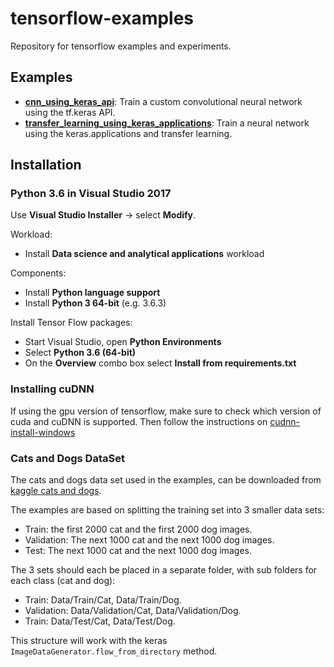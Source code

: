 tensorflow-examples
=====================

Repository for tensorflow examples and experiments.

## Examples

 * [**cnn_using_keras_api**](https://github.com/mdabros/tensorflow-examples/blob/master/src/cnn_using_estimator_api.py): Train a custom convolutional neural network using the tf.keras API.
 * [**transfer_learning_using_keras_applications**](https://github.com/mdabros/tensorflow-examples/blob/master/src/transfer_learning_using_tf_hub.py): Train a neural network using the keras.applications and transfer learning.

## Installation

### Python 3.6 in Visual Studio 2017
Use **Visual Studio Installer** -> select **Modify**.

Workload:
 * Install **Data science and analytical applications**  workload

Components:
 * Install **Python language support**
 * Install **Python 3 64-bit** (e.g. 3.6.3)

Install Tensor Flow packages:
 * Start Visual Studio, open **Python Environments**
 * Select **Python 3.6 (64-bit)**
 * On the **Overview** combo box select **Install from requirements.txt**
 
### Installing cuDNN
If using the gpu version of tensorflow, make sure to check which version of cuda and cuDNN is supported. 
Then follow the instructions on [cudnn-install-windows](https://docs.nvidia.com/deeplearning/sdk/cudnn-install/index.html#install-windows)

### Cats and Dogs DataSet
The cats and dogs data set used in the examples, can be downloaded from [kaggle cats and dogs](https://www.kaggle.com/c/dogs-vs-cats/data).

The examples are based on splitting the training set into 3 smaller data sets:
 * Train: the first 2000 cat and the first 2000 dog images.
 * Validation: The next 1000 cat and the next 1000 dog images.
 * Test: The next 1000 cat and the next 1000 dog images.

The 3 sets should each be placed in a separate folder, with sub folders for each class (cat and dog):
 - Train: Data/Train/Cat, Data/Train/Dog.
 - Validation: Data/Validation/Cat, Data/Validation/Dog.
 - Train: Data/Test/Cat, Data/Test/Dog.

This structure will work with the keras `ImageDataGenerator.flow_from_directory` method. 

